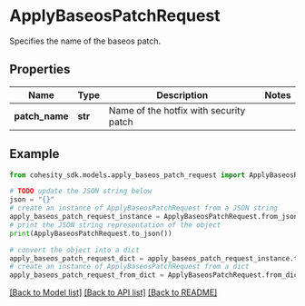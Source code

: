 # ApplyBaseosPatchRequest

Specifies the name of the baseos patch.

## Properties

Name | Type | Description | Notes
------------ | ------------- | ------------- | -------------
**patch_name** | **str** | Name of the hotfix with security patch | 

## Example

```python
from cohesity_sdk.models.apply_baseos_patch_request import ApplyBaseosPatchRequest

# TODO update the JSON string below
json = "{}"
# create an instance of ApplyBaseosPatchRequest from a JSON string
apply_baseos_patch_request_instance = ApplyBaseosPatchRequest.from_json(json)
# print the JSON string representation of the object
print(ApplyBaseosPatchRequest.to_json())

# convert the object into a dict
apply_baseos_patch_request_dict = apply_baseos_patch_request_instance.to_dict()
# create an instance of ApplyBaseosPatchRequest from a dict
apply_baseos_patch_request_from_dict = ApplyBaseosPatchRequest.from_dict(apply_baseos_patch_request_dict)
```
[[Back to Model list]](../README.md#documentation-for-models) [[Back to API list]](../README.md#documentation-for-api-endpoints) [[Back to README]](../README.md)



